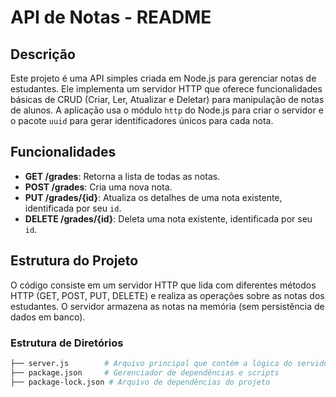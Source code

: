 # API de Notas - README

## Descrição

Este projeto é uma API simples criada em Node.js para gerenciar notas de estudantes. Ele implementa um servidor HTTP que oferece funcionalidades básicas de CRUD (Criar, Ler, Atualizar e Deletar) para manipulação de notas de alunos. A aplicação usa o módulo `http` do Node.js para criar o servidor e o pacote `uuid` para gerar identificadores únicos para cada nota.

## Funcionalidades

- **GET /grades**: Retorna a lista de todas as notas.
- **POST /grades**: Cria uma nova nota.
- **PUT /grades/{id}**: Atualiza os detalhes de uma nota existente, identificada por seu `id`.
- **DELETE /grades/{id}**: Deleta uma nota existente, identificada por seu `id`.

## Estrutura do Projeto

O código consiste em um servidor HTTP que lida com diferentes métodos HTTP (GET, POST, PUT, DELETE) e realiza as operações sobre as notas dos estudantes. O servidor armazena as notas na memória (sem persistência de dados em banco).

### Estrutura de Diretórios

```bash
├── server.js        # Arquivo principal que contém a lógica do servidor
├── package.json     # Gerenciador de dependências e scripts
├── package-lock.json # Arquivo de dependências do projeto
